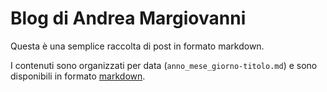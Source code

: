# Blog di Andrea Margiovanni

Questa è una semplice raccolta di post in formato markdown.

I contenuti sono organizzati per data (`anno_mese_giorno-titolo.md`) e sono disponibili in formato [markdown](https://en.wikipedia.org/wiki/Markdown).